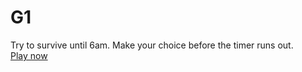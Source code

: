 # G1
Try to survive until 6am. Make your choice before the timer runs out.<br>
[Play now](https://michelepeixoto.github.io/game-one/)

